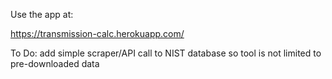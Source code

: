 Use the app at:

https://transmission-calc.herokuapp.com/


To Do: add simple scraper/API call to NIST database so tool is not limited to pre-downloaded data
